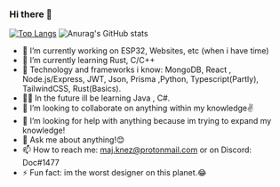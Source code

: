 ### Hi there 👋
[![Top Langs](https://github-readme-stats.vercel.app/api/top-langs/?username=actuallydoc)](https://github.com/actuallydoc/github-readme-stats)
![Anurag's GitHub stats](https://github-readme-stats.vercel.app/api?username=actuallydoc&show_icons=true&theme=gruvbox)

- 🔭 I’m currently working on ESP32, Websites, etc (when i have time)
- 🌱 I’m currently learning Rust, C/C++
- 💚 Technology and frameworks i know: MongoDB, React , Node.js/Express, JWT, Json, Prisma ,Python, Typescript(Partly), TailwindCSS, Rust(Basics).
- 🤦‍♂️ In the future ill be learning Java , C#.
- 👯 I’m looking to collaborate on anything within my knowledge✌
- 🤔 I’m looking for help with anything because im trying to expand my knowledge!
- 💬 Ask me about anything!😊
- 📫 How to reach me: maj.knez@protonmail.com or on Discord: Doc#1477
- ⚡ Fun fact: im the worst designer on this planet.😂


